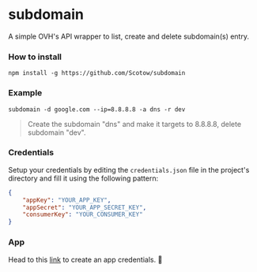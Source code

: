 # subdomain

A simple OVH's API wrapper to list, create and delete subdomain(s) entry.

### How to install

`npm install -g https://github.com/Scotow/subdomain`

### Example

`subdomain -d google.com --ip=8.8.8.8 -a dns -r dev`
> Create the subdomain "dns" and make it targets to 8.8.8.8, delete subdomain "dev".

### Credentials

Setup your credentials by editing the `credentials.json` file in the project's directory and fill it using the following pattern:

```JSON
{
	"appKey": "YOUR_APP_KEY",
	"appSecret": "YOUR_APP_SECRET_KEY",
	"consumerKey": "YOUR_CONSUMER_KEY"
}
```

### App

Head to this [link](https://eu.api.ovh.com/createToken/) to create an app credentials. 🔑
